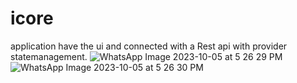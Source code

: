 # icore
application have the ui and connected with a Rest api with provider statemanagement.
![WhatsApp Image 2023-10-05 at 5 26 29 PM](https://github.com/InShad7/iCore_test/assets/86614144/4c3547fc-a785-482b-be6e-d466cf84b672)
![WhatsApp Image 2023-10-05 at 5 26 30 PM](https://github.com/InShad7/iCore_test/assets/86614144/b9334916-14f4-4416-b9bc-04c3b3b101c0)
